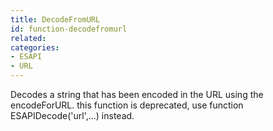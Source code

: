 ```yaml
---
title: DecodeFromURL
id: function-decodefromurl
related:
categories:
- ESAPI
- URL
---
```


Decodes a string that has been encoded in the URL using the encodeForURL.
this function is deprecated, use function ESAPIDecode('url',...) instead.

